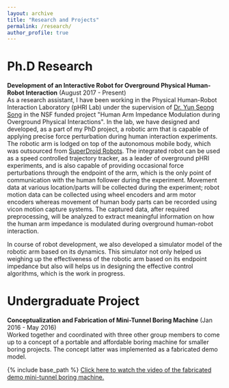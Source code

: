 ```yaml
---
layout: archive
title: "Research and Projects"
permalink: /research/
author_profile: true
---
```


Ph.D Research
=========
**Development of an Interactive Robot for Overground Physical Human-Robot Interaction** (August 2017 - Present)\
As a research assistant, I have been working in the Physical Human-Robot Interaction Laboratory (pHRI Lab) under the supervision of [Dr. Yun Seong Song](https://mae.mst.edu/facultyandstaff/facultysong/) in the NSF funded project "Human Arm Impedance Modulation during Overground Physical Interactions". In the lab, we have designed and developed, as a part of my PhD project, a robotic arm that is capable of applying precise force perturbation during human interaction experiments. The robotic arm is lodged on top of the autonomous mobile body, which was outsourced from [SuperDroid Robots](https://www.superdroidrobots.com/shop/item.aspx/ig52-db4-4wd-all-terrain-heavy-duty-robot-platform/1648/). The integrated robot can be used as a speed controlled trajectory tracker, as a leader of overground pHRI experiments, and is also capable of providing occasional force perturbations through the endpoint of the arm, which is the only point of communication with the human follower during the experiment. Movement data at various location/parts will be collected during the experiment; robot motion data can be collected using wheel encoders and arm motor encoders whereas movement of human body parts can be recorded using vicon motion capture systems. The captured data, after required preprocessing, will be analyzed to extract meaningful information on how the human arm impedance is modulated during overground human-robot interaction. 

In course of robot development, we also developed a simulator model of the robotic arm based on its dynamics. This simulator not only helped us weighing up the effectiveness of the robotic arm based on its endpoint impedance but also will helps us in designing the effective control algorithms, which is the work in progress.

Undergraduate Project
=========
**Conceptualization and Fabrication of Mini-Tunnel Boring Machine** (Jan 2016 - May 2016)\
Worked together and coordinated with three other group members to come up to a concept of a portable and affordable boring machine for smaller boring projects. The concept latter was implemented as a fabricated demo model.

{% include base_path %}
[Click here to watch the video of the fabricated demo mini-tunnel boring machine.](http://sambadregmi.github.io/images/mini_tunnel_boring_machine.mp4)
